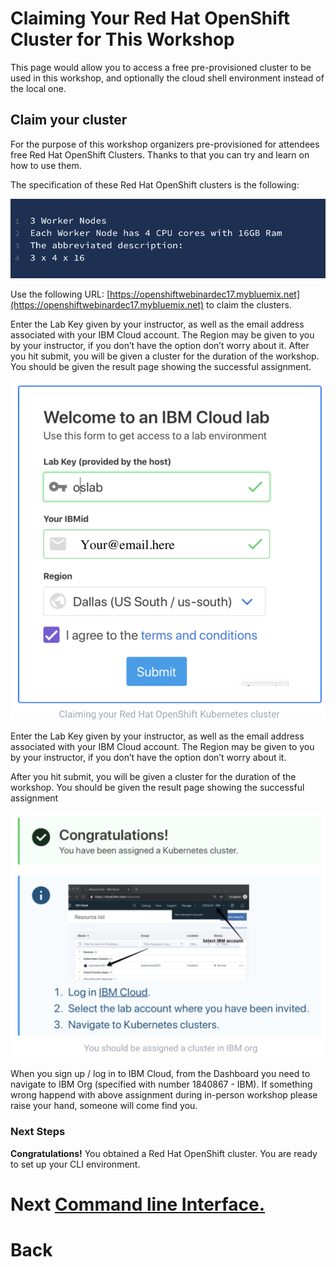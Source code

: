 # Claiming Your Red Hat OpenShift Cluster for This Workshop

This page would allow you to access a free pre-provisioned cluster to be used in this workshop, and optionally the cloud shell environment instead of the local one.


## Claim your cluster

For the purpose of this workshop organizers pre-provisioned for attendees free Red Hat OpenShift Clusters. Thanks to that you can try and learn on how to use them.

The specification of these Red Hat OpenShift clusters is the following:

<img src="/img/workernodes.png">

Use the following URL: [https://openshiftwebinardec17.mybluemix.net](https://openshiftwebinardec17.mybluemix.net) to claim the clusters.

Enter the Lab Key given by your instructor, as well as the email address associated with your IBM Cloud account. The Region may be given to you by your instructor, if you don’t have the option don’t worry about it.
After you hit submit, you will be given a cluster for the duration of the workshop.
You should be given the result page showing the successful assignment.

<img src="/img/welcome.png">

Enter the Lab Key given by your instructor, as well as the email address associated with your IBM Cloud account. The Region may be given to you by your instructor, if you don’t have the option don’t worry about it.

After you hit submit, you will be given a cluster for the duration of the workshop.
You should be given the result page showing the successful assignment

<img src="/img/congratulations.png">

When you sign up / log in to IBM Cloud, from the Dashboard you need to navigate to IBM Org (specified with number 1840867 - IBM).
If something wrong happend with above assignment during in-person workshop please raise your hand, someone will come find you.


### Next Steps
__Congratulations!__ You obtained a Red Hat OpenShift cluster. You are ready to set up your CLI environment.

# Next [Command line Interface.](cli.md)

# Back
